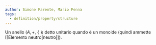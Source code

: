 ```yaml
---
author: Simone Parente, Mario Penna
tags:
  - definition/property/structure
---
```

Un anello $(A, +, \cdot)$ è detto unitario quando è un monoide (quindi ammette [[Elemento neutro|neutro]]).